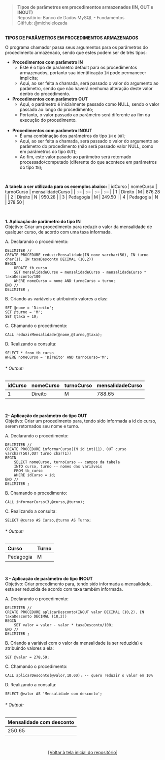 > **Tipos de parâmetros em procedimentos armazenados (IN, OUT e INOUT)**  
> Repositório: Banco de Dados MySQL - Fundamentos  
> GitHub: @michelelozada
&nbsp;
     
&nbsp;  
**TIPOS DE PARÂMETROS EM PROCEDIMENTOS ARMAZENADOS**  

O programa chamador passa seus argumentos para os parâmetros do procedimento armazenado, sendo que estes podem ser de três 
tipos:
- **Procedimentos com parâmetro IN**
	- Este é o tipo de parâmetro default para os procedimentos armazenados, portanto sua identificação `IN` pode permanecer implicita;  
	- Aqui, ao ser feita a chamada, será passado o valor do argumento ao parâmetro, sendo que não haverá nenhuma alteração deste valor dentro do procedimento. 
&nbsp;      
- **Procedimentos com parâmetro OUT**
	- Aqui, o parâmetro é inicialmente passado como NULL, sendo o valor passado ao longo do procedimento;  
	- Portanto, o valor passado ao parâmetro será diferente ao fim da execução do procedimento.   
&nbsp;    
- **Procedimentos com parâmetro INOUT**
	- É uma combinação dos parâmetros do tipo `IN` e `OUT`;
	- Aqui, ao ser feita a chamada, será passado o valor do argumento ao parâmetro do procedimento (não será passado valor NULL, como em parâmetros do tipo `OUT`);   
	- Ao fim, este valor pasado ao parâmetro será retornado processado/computado (diferente do que acontece em parâmetros do tipo `IN`);
	
&nbsp;

**A tabela a ser utilizada para os exemplos abaixo:**
| idCurso | nomeCurso      | turnoCurso | mensalidadeCurso |
| :--     | :--            | :--        | :--              |
| 1       | Direito		   | M          | 876.28           |
| 2  	  | Direito	       | N	        | 950.28           |
| 3	      | Pedagogia	   | M	        | 249.50           |
| 4	      | Pedagogia	   | N	        | 278.50           |

&nbsp;
    
**1. Aplicação de parâmetro do tipo IN**  
Objetivo: Criar um procedimento para reduzir o valor da mensalidade de qualquer curso, de acordo com uma taxa informada.

A. Declarando o procedimento:
```mysql
DELIMITER //  
CREATE PROCEDURE reduzirMensalidade(IN nome varchar(50), IN turno char(1), IN taxaDesconto DECIMAL (10,2))
BEGIN
	UPDATE tb_curso
	SET mensalidadeCurso = mensalidadeCurso - mensalidadeCurso * taxaDesconto/100
	WHERE nomeCurso = nome AND turnoCurso = turno; 
END //
DELIMITER ; 
```
B. Criando as variáveis e atribuindo valores a elas:
```mysql
SET @nome = 'Direito';
SET @turno = 'M';
SET @taxa = 10;
```
C. Chamando o procedimento:
```mysql
CALL reduzirMensalidade(@nome,@turno,@taxa);
```
D. Realizando a consulta:
```mysql
SELECT * from tb_curso
WHERE nomeCurso = 'Direito' AND turnoCurso='M';
```
###### * Output: 
| idCurso | nomeCurso      | turnoCurso | mensalidadeCurso |
| :--     | :--            | :--        | :--              |
| 1		  | Direito	       | M			| 788.65  		   |

&nbsp;
     
**2- Aplicação de parâmetro do tipo OUT**   
Objetivo: Criar um procedimento para, tendo sido informada a id do curso, serem retornados seu nome e turno.

A. Declarando o procedimento:
```mysql
DELIMITER //  
CREATE PROCEDURE informarCurso(IN id int(11), OUT curso varchar(50),OUT turno char(1))
BEGIN
    SELECT nomeCurso, turnoCurso -- campos da tabela
    INTO curso, turno -- nomes das variáveis
    FROM tb_curso
    WHERE idCurso = id;
END //
DELIMITER ; 
```
B. Chamando o procedimento:
```mysql
CALL informarCurso(3,@curso,@turno);
```
C. Realizando a consulta:
```mysql
SELECT @curso AS Curso,@turno AS Turno;
```
###### * Output: 
| Curso      | Turno 	  |
| :--     	 | :--        |
| Pedagogia	 | M		  |

&nbsp; 

**3 - Aplicação de parâmetro do tipo INOUT**  
Objetivo: Criar procedimento para, tendo sido informada a mensalidade, esta ser reduzida de acordo com taxa também informada.

A. Declarando o procedimento:
```mysql
DELIMITER //  
CREATE PROCEDURE aplicarDesconto(INOUT valor DECIMAL (10,2), IN taxaDesconto DECIMAL (10,2))
BEGIN
    SET valor = valor - valor * taxaDesconto/100;
END //
DELIMITER ; 
```
B. Criando a variável com o valor da mensalidade (a ser reduzida) e atribuindo valores a ela:
```mysql
SET @valor = 278.50;
```
C. Chamando o procedimento:
```mysql
CALL aplicarDesconto(@valor,10.00); -- quero reduzir o valor em 10%
```
D. Realizando a consulta:
```mysql
SELECT @valor AS 'Mensalidade com desconto';
```
###### * Output: 
| Mensalidade com desconto  |
| :--     	 			    |
| 250.65 				    | 

&nbsp;

<div align="center">
<a href="https://github.com/michelelozada/MySQL-Study-Notes">[Voltar à tela inicial do repositório]</a>
</div>